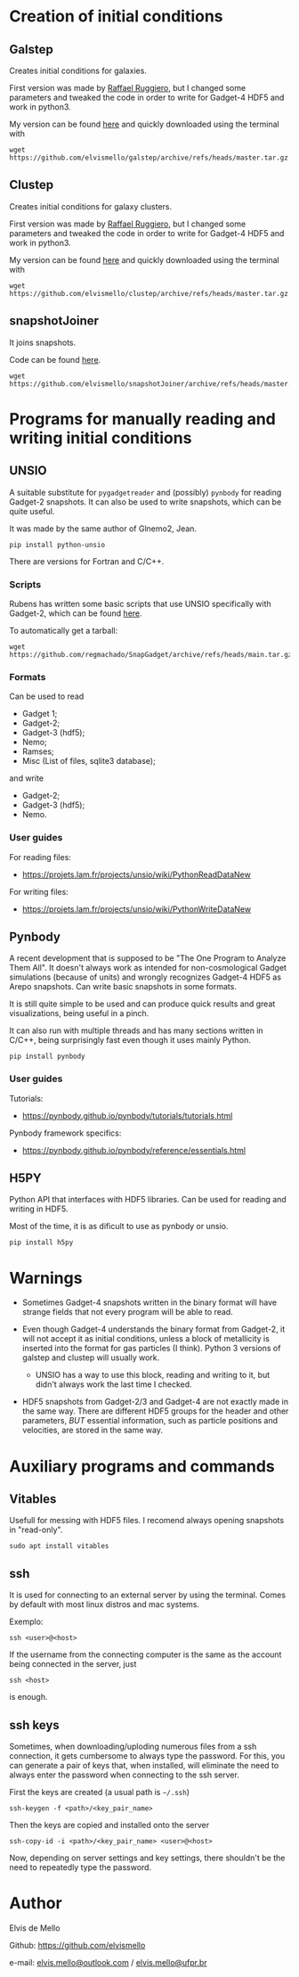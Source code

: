 # Creation of initial conditions

## Galstep

Creates initial conditions for galaxies.

First version was made by [Raffael Ruggiero](https://github.com/ruggiero/galstep), but I changed some parameters and tweaked the code in order to write for Gadget-4 HDF5 and work in python3.

My version can be found [here](https://github.com/elvismello/galstep) and quickly downloaded using the terminal with

~~~
wget https://github.com/elvismello/galstep/archive/refs/heads/master.tar.gz
~~~


## Clustep

Creates initial conditions for galaxy clusters.

First version was made by [Raffael Ruggiero](https://github.com/ruggiero/clustep), but I changed some parameters and tweaked the code in order to write for Gadget-4 HDF5 and work in python3.

My version can be found [here](https://github.com/elvismello/clustep) and quickly downloaded using the terminal with

~~~
wget https://github.com/elvismello/clustep/archive/refs/heads/master.tar.gz
~~~



## snapshotJoiner

It joins snapshots.

Code can be found [here](https://github.com/elvismello/snapshotJoiner).

~~~
wget https://github.com/elvismello/snapshotJoiner/archive/refs/heads/master.tar.gz
~~~





# Programs for manually reading and writing initial conditions


## UNSIO

A suitable substitute for `pygadgetreader` and (possibly) `pynbody` for reading Gadget-2 snapshots. It can also be used to write snapshots, which can be quite useful.

It was made by the same author of Glnemo2, Jean.

~~~
pip install python-unsio
~~~

There are versions for Fortran and C/C++.

### Scripts

Rubens has written some basic scripts that use UNSIO specifically with Gadget-2, which can be found [here](https://github.com/regmachado/SnapGadget).

To automatically get a tarball:

~~~
wget https://github.com/regmachado/SnapGadget/archive/refs/heads/main.tar.gz
~~~

### Formats

Can be used to read
* Gadget 1;
* Gadget-2;
* Gadget-3 (hdf5);
* Nemo;
* Ramses;
* Misc (List of files, sqlite3 database);

and write

* Gadget-2;
* Gadget-3 (hdf5);
* Nemo. 

### User guides
For reading files:
* https://projets.lam.fr/projects/unsio/wiki/PythonReadDataNew

For writing files:
* https://projets.lam.fr/projects/unsio/wiki/PythonWriteDataNew




## Pynbody

A recent development that is supposed to be "The One Program to Analyze Them All". It doesn't always work as intended for non-cosmological Gadget simulations (because of units) and wrongly recognizes Gadget-4 HDF5 as Arepo snapshots. Can write basic snapshots in some formats.

It is still quite simple to be used and can produce quick results and great visualizations, being useful in a pinch.

It can also run with multiple threads and has many sections written in C/C++, being surprisingly fast even though it uses mainly Python.

~~~
pip install pynbody
~~~

### User guides

Tutorials:
* https://pynbody.github.io/pynbody/tutorials/tutorials.html

Pynbody framework specifics:
* https://pynbody.github.io/pynbody/reference/essentials.html



## H5PY

Python API that interfaces with HDF5 libraries. Can be used for reading and writing in HDF5.

Most of the time, it is as dificult to use as pynbody or unsio.

~~~
pip install h5py
~~~




# Warnings

* Sometimes Gadget-4 snapshots written in the binary format will have strange fields that not every program will be able to read.

* Even though Gadget-4 understands the binary format from Gadget-2, it will not accept it as initial conditions, unless a block of metallicity is inserted into the format for gas particles (I think). Python 3 versions of galstep and clustep will usually work.
    * UNSIO has a way to use this block, reading and writing to it, but didn't always work the last time I checked.

* HDF5 snapshots from Gadget-2/3 and Gadget-4 are not exactly made in the same way. There are different HDF5 groups for the header and other parameters, *BUT* essential information, such as particle positions and velocities, are stored in the same way.





# Auxiliary programs and commands

## Vitables

Usefull for messing with HDF5 files. I recomend always opening snapshots in "read-only".

~~~
sudo apt install vitables
~~~


## ssh

It is used for connecting to an external server by using the terminal. Comes by default with most linux distros and mac systems.

Exemplo:

~~~
ssh <user>@<host>
~~~

If the username from the connecting computer is the same as the account being connected in the server, just

~~~
ssh <host>
~~~

is enough.


## ssh keys

Sometimes, when downloading/uploding numerous files from a ssh connection, it gets cumbersome to always type the password. For this, you can generate a pair of keys that, when installed, will eliminate the need to always enter the password when connecting to the ssh server.

First the keys are created (a usual path is `~/.ssh`)

~~~
ssh-keygen -f <path>/<key_pair_name>
~~~

Then the keys are copied and installed onto the server

~~~
ssh-copy-id -i <path>/<key_pair_name> <user>@<host>
~~~

Now, depending on server settings and key settings, there shouldn't be the need to repeatedly type the password.





# Author

Elvis de Mello

Github: https://github.com/elvismello

e-mail: elvis.mello@outlook.com / elvis.mello@ufpr.br